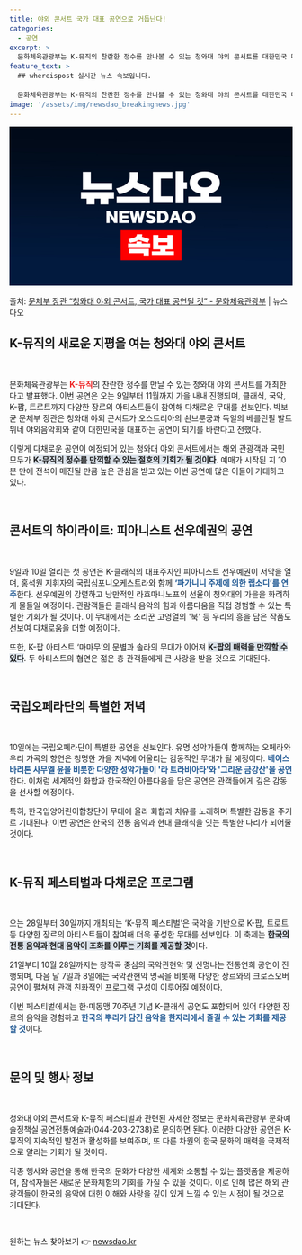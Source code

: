 ```yaml
---
title: 야외 콘서트 국가 대표 공연으로 거듭난다!
categories:
  - 공연
excerpt: >
  문화체육관광부는 K-뮤직의 찬란한 정수를 만나볼 수 있는 청와대 야외 콘서트를 대한민국 대표 공연으로 브랜드…
feature_text: >
  ## whereispost 실시간 뉴스 속보입니다.

  문화체육관광부는 K-뮤직의 찬란한 정수를 만나볼 수 있는 청와대 야외 콘서트를 대한민국 대표 공연으로 브랜드…
image: '/assets/img/newsdao_breakingnews.jpg'
---
```


![뉴스다오 속보](/assets/img/newsdao_breakingnews.jpg)

<p>출처: <a href="https://newsdao.kr/1818" rel="dofollow">문체부 장관 “청와대 야외 콘서트, 국가 대표 공연될 것” - 문화체육관광부</a> | 뉴스다오</p>

<h2 data-ke-size="size26">K-뮤직의 새로운 지평을 여는 청와대 야외 콘서트</h2>

<p data-ke-size="size16">&nbsp;</p>

문화체육관광부는 <b><span style="color: #ee2323;">K-뮤직</span></b>의 찬란한 정수를 만날 수 있는 청와대 야외 콘서트를 개최한다고 발표했다. 이번 공연은 오는 9일부터 11월까지 가을 내내 진행되며, 클래식, 국악, K-팝, 트로트까지 다양한 장르의 아티스트들이 참여해 다채로운 무대를 선보인다. 박보균 문체부 장관은 청와대 야외 콘서트가 오스트리아의 쇤브룬궁과 독일의 베를린필 발트뷔네 야외음악회와 같이 대한민국을 대표하는 공연이 되기를 바란다고 전했다. 

이렇게 다채로운 공연이 예정되어 있는 청와대 야외 콘서트에서는 해외 관광객과 국민 모두가 <b><span style="background-color: #21538527;">K-뮤직의 정수를 만끽할 수 있는 절호의 기회가 될 것이다</span></b>. 예매가 시작된 지 10분 만에 전석이 매진될 만큼 높은 관심을 받고 있는 이번 공연에 많은 이들이 기대하고 있다. 

<p data-ke-size="size16">&nbsp;</p>

<h2 data-ke-size="size26">콘서트의 하이라이트: 피아니스트 선우예권의 공연</h2>

<p data-ke-size="size16">&nbsp;</p>

9일과 10일 열리는 첫 공연은 K-클래식의 대표주자인 피아니스트 선우예권이 서막을 열며, 홍석원 지휘자의 국립심포니오케스트라와 함께 <b><span style="color: #1a5490;">‘파가니니 주제에 의한 랩소디’를 연주</span></b>한다. 선우예권의 강렬하고 낭만적인 라흐마니노프의 선율이 청와대의 가을을 화려하게 물들일 예정이다. 관람객들은 클래식 음악의 힘과 아름다움을 직접 경험할 수 있는 특별한 기회가 될 것이다. 이 무대에서는 소리꾼 고영열의 '북' 등 우리의 흥을 담은 작품도 선보여 다채로움을 더할 예정이다.

또한, K-팝 아티스트 ‘마마무’의 문별과 솔라의 무대가 이어져 <b><span style="background-color: #21538527;">K-팝의 매력을 만끽할 수 있다</span></b>. 두 아티스트의 협연은 젊은 층 관객들에게 큰 사랑을 받을 것으로 기대된다.

<p data-ke-size="size16">&nbsp;</p>

<h2 data-ke-size="size26">국립오페라단의 특별한 저녁</h2>

<p data-ke-size="size16">&nbsp;</p>

10일에는 국립오페라단이 특별한 공연을 선보인다. 유명 성악가들이 함께하는 오페라와 우리 가곡의 향연은 청명한 가을 저녁에 어울리는 감동적인 무대가 될 예정이다. <b><span style="color: #1a5490;">베이스바리톤 사무엘 윤을 비롯한 다양한 성악가들이 '라 트라비아타'와 '그리운 금강산'을 공연</span></b>한다. 이처럼 세계적인 화합과 한국적인 아름다움을 담은 공연은 관객들에게 깊은 감동을 선사할 예정이다.

특히, 한국입양어린이합창단이 무대에 올라 화합과 치유를 노래하며 특별한 감동을 주기로 기대된다. 이번 공연은 한국의 전통 음악과 현대 클래식을 잇는 특별한 다리가 되어줄 것이다.

<p data-ke-size="size16">&nbsp;</p>

<h2 data-ke-size="size26">K-뮤직 페스티벌과 다채로운 프로그램</h2>

<p data-ke-size="size16">&nbsp;</p>

오는 28일부터 30일까지 개최되는 ‘K-뮤직 페스티벌’은 국악을 기반으로 K-팝, 트로트 등 다양한 장르의 아티스트들이 참여해 더욱 풍성한 무대를 선보인다. 이 축제는 <b><span style="background-color: #21538527;">한국의 전통 음악과 현대 음악이 조화를 이루는 기회를 제공할 것</span></b>이다. 

21일부터 10월 28일까지는 창작곡 중심의 국악관현악 및 신명나는 전통연희 공연이 진행되며, 다음 달 7일과 8일에는 국악관현악 명곡을 비롯해 다양한 장르와의 크로스오버 공연이 펼쳐져 관객 친화적인 프로그램 구성이 이루어질 예정이다. 

이번 페스티벌에서는 한·미동맹 70주년 기념 K-클래식 공연도 포함되어 있어 다양한 장르의 음악을 경험하고 <b><span style="color: #1a5490;">한국의 뿌리가 담긴 음악을 한자리에서 즐길 수 있는 기회를 제공할 것</span></b>이다.

<p data-ke-size="size16">&nbsp;</p>

<h2 data-ke-size="size26">문의 및 행사 정보</h2>

<p data-ke-size="size16">&nbsp;</p>

청와대 야외 콘서트와 K-뮤직 페스티벌과 관련된 자세한 정보는 문화체육관광부 문화예술정책실 공연전통예술과(044-203-2738)로 문의하면 된다. 이러한 다양한 공연은 K-뮤직의 지속적인 발전과 활성화를 보여주며, 또 다른 차원의 한국 문화의 매력을 국제적으로 알리는 기회가 될 것이다. 

각종 행사와 공연을 통해 한국의 문화가 다양한 세계와 소통할 수 있는 플랫폼을 제공하며, 참석자들은 새로운 문화체험의 기회를 가질 수 있을 것이다. 이로 인해 많은 해외 관광객들이 한국의 음악에 대한 이해와 사랑을 깊이 있게 느낄 수 있는 시점이 될 것으로 기대된다.

<p data-ke-size="size16">&nbsp;</p> 

원하는 뉴스 찾아보기 👉 <a href="https://newsdao.kr" rel="dofollow">newsdao.kr</a>


